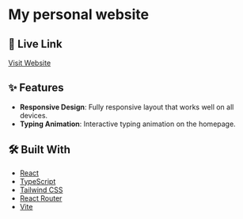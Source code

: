 # My personal website

## 🚀 Live Link

[Visit Website](https://saheedat.vercel.app)

## ✨ Features

- **Responsive Design**: Fully responsive layout that works well on all devices.
- **Typing Animation**: Interactive typing animation on the homepage.

## 🛠️ Built With

- [React](https://reactjs.org/)
- [TypeScript](https://www.typescriptlang.org/)
- [Tailwind CSS](https://tailwindcss.com/)
- [React Router](https://reactrouter.com/)
- [Vite](https://vitejs.dev/)
